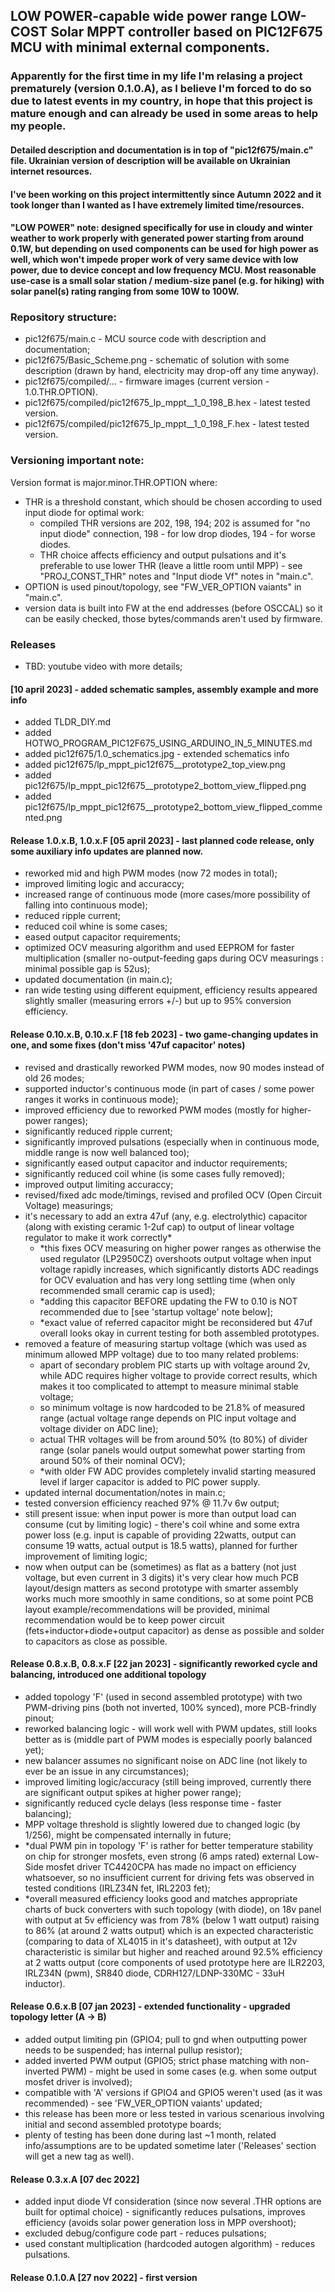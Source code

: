 ## LOW POWER-capable wide power range LOW-COST Solar MPPT controller based on PIC12F675 MCU with minimal external components.

### Apparently for the first time in my life I'm relasing a project prematurely (version 0.1.0.A), as I believe I'm forced to do so due to latest events in my country, in hope that this project is mature enough and can already be used in some areas to help my people.

#### Detailed description and documentation is in top of "pic12f675/main.c" file. Ukrainian version of description will be available on Ukrainian internet resources.

#### I've been working on this project intermittently since Autumn 2022 and it took longer than I wanted as I have extremely limited time/resources.

#### "LOW POWER" note: designed specifically for use in cloudy and winter weather to work properly with generated power starting from around 0.1W, but depending on used components can be used for high power as well, which won't impede proper work of very same device with low power, due to device concept and low frequency MCU. Most reasonable use-case is a small solar station / medium-size panel (e.g. for hiking) with solar panel(s) rating ranging from some 10W to 100W.


### Repository structure:
- pic12f675/main.c - MCU source code with description and documentation;
- pic12f675/Basic_Scheme.png - schematic of solution with some description (drawn by hand, electricity may drop-off any time anyway).
- pic12f675/compiled/... - firmware images (current version - 1.0.THR.OPTION).
- pic12f675/compiled/pic12f675_lp_mppt__1_0_198_B.hex - latest tested version.
- pic12f675/compiled/pic12f675_lp_mppt__1_0_198_F.hex - latest tested version.

### Versioning important note:
Version format is major.minor.THR.OPTION where:
- THR is a threshold constant, which should be chosen according to used input diode for optimal work:
    * compiled THR versions are 202, 198, 194; 202 is assumed for "no input diode" connection, 198 - for low drop diodes, 194 - for worse diodes.
    * THR choice affects efficiency and output pulsations and it's preferable to use lower THR (leave a little room until MPP) - see "PROJ_CONST_THR" notes and "Input diode Vf" notes in "main.c".
- OPTION is used pinout/topology, see "FW_VER_OPTION vaiants" in "main.c".
- version data is built into FW at the end addresses (before OSCCAL) so it can be easily checked, those bytes/commands aren't used by firmware.


### Releases
- TBD: youtube video with more details;


#### [10 april 2023] - added schematic samples, assembly example and more info
- added TLDR_DIY.md
- added HOTWO_PROGRAM_PIC12F675_USING_ARDUINO_IN_5_MINUTES.md
- added pic12f675/1.0_schematics.jpg - extended schematics info
- added pic12f675/lp_mppt_pic12f675__prototype2_top_view.png
- added pic12f675/lp_mppt_pic12f675__prototype2_bottom_view_flipped.png
- added pic12f675/lp_mppt_pic12f675__prototype2_bottom_view_flipped_commented.png

#### Release 1.0.x.B, 1.0.x.F [05 april 2023] - last planned code release, only some auxiliary info updates are planned now.
- reworked mid and high PWM modes (now 72 modes in total);
- improved limiting logic and accuraccy;
- increased range of continuous mode (more cases/more possibility of falling into continuous mode);
- reduced ripple current;
- reduced coil whine is some cases;
- eased output capacitor requirements;
- optimized OCV measuring algorithm and used EEPROM for faster multiplication (smaller no-output-feeding gaps during OCV measurings : minimal possible gap is 52us);
- updated documentation (in main.c);
- ran wide testing using different equipment, efficiency results appeared slightly smaller (measuring errors +/-) but up to 95% conversion efficiency.

#### Release 0.10.x.B, 0.10.x.F [18 feb 2023] - two game-changing updates in one, and some fixes (don't miss '47uf capacitor' notes)
- revised and drastically reworked PWM modes, now 90 modes instead of old 26 modes;
- supported inductor's continuous mode (in part of cases / some power ranges it works in continuous mode);
- improved efficiency due to reworked PWM modes (mostly for higher-power ranges);
- significantly reduced ripple current;
- significantly improved pulsations (especially when in continuous mode, middle range is now well balanced too);
- significantly eased output capacitor and inductor requirements;
- significantly reduced coil whine (is some cases fully removed);
- improved output limiting accuraccy;
- revised/fixed adc mode/timings, revised and profiled OCV (Open Circuit Voltage) measurings;
- it's necessary to add an extra 47uf (any, e.g. electrolythic) capacitor (along with existing ceramic 1-2uf cap) to output of linear voltage regulator to make it work correctly*
    - *this fixes OCV measuring on higher power ranges as otherwise the used regulator (LP2950CZ) overshoots output voltage when input voltage rapidly increases, which significantly distorts ADC readings for OCV evaluation and has very long settling time (when only recommended small ceramic cap is used);
    - *adding this capacitor BEFORE updating the FW to 0.10 is NOT recommended due to [see 'startup voltage' note below];
    - *exact value of referred capacitor might be reconsidered but 47uf overall looks okay in current testing for both assembled prototypes.
- removed a feature of measuring startup voltage (which was used as minimum allowed MPP voltage) due to too many related problems:
    - apart of secondary problem PIC starts up with voltage around 2v, while ADC requires higher voltage to provide correct results, which makes it too complicated to attempt to measure minimal stable voltage;
    - so minimum voltage is now hardcoded to be 21.8% of measured range (actual voltage range depends on PIC input voltage and voltage divider on ADC line);
    - actual THR voltages will be from around 50% (to 80%) of divider range (solar panels would output somewhat power starting from around 50% of their nominal OCV);
    - *with older FW ADC provides completely invalid starting measured level if larger capacitor is added to PIC power supply.
- updated internal documentation/notes in main.c;
- tested conversion efficiency reached 97% @ 11.7v 6w output;
- still present issue: when input power is more than output load can consume (cut by limiting logic) - there's coil whine and some extra power loss (e.g. input is capable of providing 22watts, output can consume 19 watts, actual output is 18.5 watts), planned for further improvement of limiting logic;
- now when output can be (sometimes) as flat as a battery (not just voltage, but even current in 3 digits) it's very clear how much PCB layout/design matters as second prototype with smarter assembly works much more smoothly in same conditions, so at some point PCB layout example/recommendations will be provided, minimal recommendation would be to keep power circuit (fets+inductor+diode+output capacitor) as dense as possible and solder to capacitors as close as possible.

#### Release 0.8.x.B, 0.8.x.F [22 jan 2023] - significantly reworked cycle and balancing, introduced one additional topology
- added topology 'F' (used in second assembled prototype) with two PWM-driving pins (both not inverted, 100% synced), more PCB-frindly pinout;
- reworked balancing logic - will work well with PWM updates, still looks better as is (middle part of PWM modes is especially poorly balanced yet);
- new balancer assumes no significant noise on ADC line (not likely to ever be an issue in any circumstances);
- improved limiting logic/accuracy (still being improved, currently there are significant output spikes at higher power range);
- significantly reduced cycle delays (less response time - faster balancing);
- MPP voltage threshold is slightly lowered due to changed logic (by 1/256), might be compensated internally in future;
- *dual PWM pin in topology 'F' is rather for better temperature stability on chip for stronger mosfets, even strong (6 amps rated) external Low-Side mosfet driver TC4420CPA has made no impact on efficiency whatsoever, so no insufficient current for driving fets was observed in tested conditions (IRLZ34N fet, IRL2203 fet);
- *overall measured efficiency looks good and matches appropriate charts of buck converters with such topology (with diode), on 18v panel with output at 5v efficiency was from 78% (below 1 watt output) raising to 86% (at around 2 watts output) which is an expected characteristic (comparing to data of XL4015 in it's datasheet), with output at 12v characteristic is similar but higher and reached around 92.5% efficiency at 2 watts output (core components of used prototype here are ILR2203, IRLZ34N (pwm), SR840 diode, CDRH127/LDNP-330MC - 33uH inductor).

#### Release 0.6.x.B [07 jan 2023] - extended functionality - upgraded topology letter (A -> B)
- added output limiting pin (GPIO4; pull to gnd when outputting power needs to be suspended; has internal pullup resistor);
- added inverted PWM output (GPIO5; strict phase matching with non-inverted PWM) - might be used in some cases (e.g. when some output mosfet driver is involved);
- compatible with 'A' versions if GPIO4 and GPIO5 weren't used (as it was recommended) - see 'FW_VER_OPTION vaiants' updated;
- this release has been more or less tested in various scenarious involving initial and second assembled prototype boards;
- plenty of testing has been done during last ~1 month, related info/assumptions are to be updated sometime later ('Releases' section will get a new tag as well).

#### Release 0.3.x.A [07 dec 2022]
- added input diode Vf consideration (since now several .THR options are built for optimal choice) - significantly reduces pulsations, improves efficiency (avoids solar power generation loss in MPP overshoot);
- excluded debug/configure code part - reduces pulsations;
- used constant multiplication (hardcoded autogen algorithm) - reduces pulsations.

#### Release 0.1.0.A [27 nov 2022] - first version
